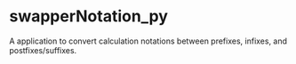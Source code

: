 # swapperNotation_py
A application to convert calculation notations between prefixes, infixes, and postfixes/suffixes.
